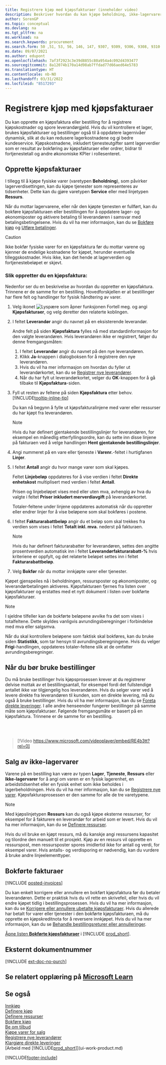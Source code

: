 ```yaml
---
title: Registrere kjøp med kjøpsfakturaer (inneholder video)
description: Beskriver hvordan du kan kjøpe beholdning, ikke-lagervarer eller ressurser ved å opprette og bokføre kjøpsfakturaer eller ordrer.
author: SorenGP
ms.topic: conceptual
ms.devlang: na
ms.tgt_pltfrm: na
ms.workload: na
ms.search.keywords: procurement
ms.search.form: 50 ,51, 53, 56, 146, 147, 9307, 9309, 9306, 9308, 9310
ms.date: 09/07/2021
ms.author: edupont
ms.openlocfilehash: 7af3f2923c3e39d8855c80a954a4c092d4393477
ms.sourcegitcommit: 8a12074b170a14d98ab7ffdad77d66aed64e5783
ms.translationtype: HT
ms.contentlocale: nb-NO
ms.lasthandoff: 03/31/2022
ms.locfileid: "8517293"
---
```

# <a name="record-purchases-with-purchase-invoices"></a>Registrere kjøp med kjøpsfakturaer

Du kan opprette en kjøpsfaktura eller bestilling for å registrere kjøpskostnader og spore leverandørgjeld. Hvis du vil kontrollere et lager, brukes kjøpsfakturaer og bestillinger også til å oppdatere lagernivåer dynamisk, slik at du kan redusere lagerkostnadene og gi bedre kundeservice. Kjøpskostnadene, inkludert tjenesteutgifter samt lagerverdier som er resultat av bokføring av kjøpsfakturaer eller ordrer, bidrar til fortjenestetall og andre økonomiske KPIer i rollesenteret.

## <a name="create-purchase-invoices"></a>Opprette kjøpsfakturaer

I tillegg til å kjøpe fysiske varer (varetypen **Beholdning**), som påvirker lagerverdisettingen, kan du kjøpe tjenester som representeres av tidsenheter. Dette kan du gjøre varetypen **Service** eller med linjetypen **Ressurs**.

Når du mottar lagervarene, eller når den kjøpte tjenesten er fullført, kan du bokføre kjøpsfakturaen eller bestillingen for å oppdatere lager- og økonomiposter og aktivere betaling til leverandøren i samsvar med betalingsbetingelsene. Hvis du vil ha mer informasjon, kan du se [Bokføre kjøp](ui-post-purchases.md) og [Utføre betalinger](payables-make-payments.md).

> [!CAUTION]  
> Ikke bokfør fysiske varer for en kjøpsfaktura før du mottar varene og kjenner de endelige kostnadene for kjøpet, herunder eventuelle tilleggskostnader. Hvis ikke, kan det hende at lagerverdien og fortjenestebeløpet er skjevt.

### <a name="to-create-a-purchase-invoice"></a>Slik oppretter du en kjøpsfaktura:

Nedenfor ser du en beskrivelse av hvordan du oppretter en kjøpsfaktura. Trinnene er de samme for en bestilling. Hovedforskjellen er at bestillinger har flere felt og handlinger for fysisk håndtering av varer.

1. Velg ikonet ![Lyspære som åpner funksjonen Fortell meg.](media/ui-search/search_small.png "Fortell hva du vil gjøre") og angi **Kjøpsfakturaer**, og velg deretter den relaterte koblingen.  
2. I feltet **Leverandør** angir du navnet på en eksisterende leverandør.

    Andre felt på siden **Kjøpsfaktura** fylles nå med standardinformasjon for den valgte leverandøren. Hvis leverandøren ikke er registrert, følger du denne fremgangsmåten:

    1. I feltet **Leverandør** angir du navnet på den nye leverandøren.
    2. Klikk **Ja**-knappen i dialogboksen for å registrere den nye leverandøren.
    3. Hvis du vil ha mer informasjon om hvordan du fyller ut leverandørkortet, kan du se [Registrer nye leverandører](purchasing-how-register-new-vendors.md).  
    4. Når du har fylt ut leverandørkortet, velger du **OK**-knappen for å gå tilbake til **Kjøpsfaktura**-siden.

3. Fyll ut resten av feltene på siden **Kjøpsfaktura** etter behov. [!INCLUDE[tooltip-inline-tip](includes/tooltip-inline-tip_md.md)]

    Du kan nå begynn å fylle ut kjøpsfakturalinjene med varer eller ressurser du har kjøpt fra leverandøren.

    > [!NOTE]  
    > Hvis du har definert gjentakende bestillingslinjer for leverandøren, for eksempel en månedlig etterfyllingsordre, kan du sette inn disse linjene på fakturaen ved å velge handlingen **Hent gjentakende bestillingslinjer**.
4. Angi nummeret på en vare eller tjeneste i **Varenr.**-feltet i hurtigfanen **Linjer**.
5. I feltet **Antall** angir du hvor mange varer som skal kjøpes.

    Feltet **Linjebeløp** oppdateres for å vise verdien i feltet **Direkte enhetskost** multiplisert med verdien i feltet **Antall**.

    Prisen og linjebeløpet vises med eller uten mva, avhengig av hva du valgte i feltet **Priser inkludert merverdiavgift** på leverandørkortet.

    Totaler-feltene under linjene oppdateres automatisk når du oppretter eller endrer linjer for å vise beløpene som skal bokføres i postene.

6. I feltet **Fakturarabattbeløp** angir du et beløp som skal trekkes fra verdien som vises i feltet **Totalt inkl. mva.** nederst på fakturaen.

    > [!NOTE]  
    > Hvis du har definert fakturarabatter for leverandøren, settes den angitte prosentverdien automatisk inn i feltet **Leverandørfakturarabatt-%** hvis kriteriene er oppfylt, og det relaterte beløpet settes inn i feltet **Fakturarabattbeløp**.
7. Velg **Bokfør** når du mottar innkjøpte varer eller tjenester.

Kjøpet gjenspeiles nå i beholdningen, ressursposter og økonomiposter, og leverandørbetalingen aktiveres. Kjøpsfakturaen fjernes fra listen over kjøpsfakturaer og erstattes med et nytt dokument i listen over bokførte kjøpsfakturaer.  

> [!NOTE]
> I sjeldne tilfeller kan de bokførte beløpene avvike fra det som vises i totalfeltene. Dette skyldes vanligvis avrundingsberegninger i forbindelse med mva eller salgsmva.
>
> Når du skal kontrollere beløpene som faktisk skal bokføres, kan du bruke siden **Statistikk**, som tar hensyn til avrundingsberegningene. Hvis du velger **Frigi**-handlingen, oppdateres totaler-feltene slik at de omfatter avrundingsberegninger.

## <a name="when-to-use-purchase-orders"></a>Når du bør bruke bestillinger

Du må bruke bestillinger hvis kjøpsprosessen krever at du registrerer delvise mottak av et bestillingsantall, for eksempel fordi det fullstendige antallet ikke var tilgjengelig hos leverandøren. Hvis du selger varer ved å levere direkte fra leverandøren til kunden, som en direkte levering, må du også å bruke bestillinger. Hvis du vil ha mer informasjon, kan du se [Foreta direkte leveringer](sales-how-drop-shipment.md). I alle andre henseender fungerer bestillinger på samme måte som kjøpsfakturaer. Følgende fremgangsmåte er basert på en kjøpsfaktura. Trinnene er de samme for en bestilling.

<br><br>

> [!Video https://www.microsoft.com/videoplayer/embed/RE4b3tt?rel=0]

## <a name="selling-non-inventory-items"></a>Salg av ikke-lagervarer

Varene på en bestilling kan være av typen **Lager**, **Tjeneste**, **Ressurs** eller **Ikke-lagervarer** for å angi om varen er en fysisk lagerenhet, en arbeidstidsenhet eller en fysisk enhet som ikke beholdes i lagerbeholdningen. Hvis du vil ha mer informasjon, kan du se [Registrere nye varer](inventory-how-register-new-items.md). Kjøpsfakturaprosessen er den samme for alle de tre varetypene.

> [!NOTE]
> Med kjøpslinjetypen **Ressurs** kan du også kjøpe eksterne ressurser, for eksempel for å fakturere en leverandør for arbeid som er levert. Hvis du vil ha mer informasjon, kan du se [Definere ressurser](projects-how-setup-resources.md).
>
> Hvis du vil bruke en kjøpt ressurs, må du kanskje angi ressursens kapasitet og tilordne den manuelt til et prosjekt. Kjøp av en ressurs vil opprette en ressurspost, men ressursposter spores imidlertid ikke for antall og verdi, for eksempel varer. Hvis antalls- og verdisporing er nødvendig, kan du vurdere å bruke andre linjeelementtyper.

## <a name="posted-invoices"></a>Bokførte fakturaer

[!INCLUDE [posted-invoices](includes/posted-invoices.md)]

Du kan enkelt korrigere eller annullere en bokført kjøpsfaktura før du betaler leverandøren. Dette er praktisk hvis du vil rette en skrivefeil, eller hvis du vil endre kjøpet tidlig i bestillingsprosessen. Hvis du vil ha mer informasjon, kan du se [Korrigere eller annullere ubetalte kjøpsfakturaer](purchasing-how-correct-cancel-unpaid-purchase-invoices.md). Hvis du allerede har betalt for varer eller tjenester i den bokførte kjøpsfakturaen, må du opprette en kjøpskreditnota for å reversere innkjøpet. Hvis du vil ha mer informasjon, kan du se [Behandle bestillingsreturer eller annulleringer](purchasing-how-process-purchase-returns-cancellations.md).

[Åpne listen **Bokførte kjøpsfakturaer**](https://businesscentral.dynamics.com/?page=146) i [!INCLUDE [prod_short](includes/prod_short.md)].

## <a name="external-document-number"></a>Eksternt dokumentnummer

[!INCLUDE [ext-doc-no-purch](includes/ext-doc-no-purch.md)]

## <a name="see-related-training-at-microsoft-learn"></a>Se relatert opplæring på [Microsoft Learn](/learn/modules/processing-invoices-dynamics-365-business-central/index)

## <a name="see-also"></a>Se også

[Innkjøp](purchasing-manage-purchasing.md)  
[Definere kjøp](purchasing-setup-purchasing.md)  
[Definere ressurser](projects-how-setup-resources.md)  
[Bokføre kjøp](ui-post-purchases.md)  
[Be om tilbud](purchasing-how-request-quotes.md)  
[Kjøpe varer for salg](purchasing-how-purchase-products-sale.md)  
[Registrere nye leverandører](purchasing-how-register-new-vendors.md)  
[Klargjøre direkte leveringer](sales-how-drop-shipment.md)  
[Arbeid med [!INCLUDE[prod_short](includes/prod_short.md)]](ui-work-product.md)


[!INCLUDE[footer-include](includes/footer-banner.md)]